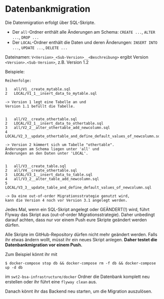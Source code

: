 # Datenbankmigration

Die Datenmigration erfolgt über SQL-Skripte. 

- Der `all`-Ordner enthält alle Änderungen am Schema:
  `CREATE ...`, `ALTER ...`, `DROP ...`
- Der `LOCAL`-Ordner enthält die Daten und deren Änderungen: `INSERT INTO ...`, `UPDATE ...`, `DELETE ...`


Dateinamen: `V<Version>_<Sub-Version>__<Beschreibung>` 
ergibt Version `<Version>.<Sub-Version>`, z.B. Version 1.2



Beispiele:

```
Reihenfolge:

1   all/V1__create_mytable.sql
2   LOCAL/V1_1__insert_data_to_mytable.sql

-> Version 1 legt eine Tabelle an und 
Version 1.1 befüllt die Tabelle.
  

1   all/V2__create_othertable.sql
2   LOCAL/V2_1__insert_data_to_othertable.sql
3   all/V2_2__alter_othertable_add_newcolumn.sql
4   LOCAL/V2_3__update_othertable_and_define_default_values_of_newcolumn.sql

-> Version 2 kümmert sich um Tabelle "othertable". 
Änderungen am Schema liegen unter 'all' und 
Änderungen an den Daten unter 'LOCAL'.
  

1   all/V3__create_table.sql
2   all/V4__create_othertable.sql
3   LOCAL/V3_1__insert_data_to_table.sql
4   all/V3_2__alter_table_add_newcolumn.sql
5   LOCAL/V3_3__update_table_and_define_default_values_of_newcolumn.sql

-> Da eine out-of-order Migrationsstrategie genutzt wird, 
kann die Version 4 noch vor Version 3.1 angelegt werden.
```

Jedes Mal, wenn ein SQL-Skript angelegt 
oder GEÄNDERT(!) wird, führt Flyway das Skript aus (out-of-order Migrationsstrategie). Daher unbedingt darauf achten, 
dass nur vor einem Push eure Skripte geändert werden dürfen. 

Alle Skripte im GitHub-Repository dürfen nicht mehr geändert werden. 
Falls ihr etwas ändern wollt, müsst ihr ein neues Skript anlegen. 
**Daher testet die Datenbankmigration vor einem Push.** 


Zum Beispiel könnt ihr mit 
```
$ docker-compose stop db && docker-compose rm -f db && docker-compose up -d db
```
im `swt2-bsa-infrastructure/docker` Ordner die Datenbank komplett neu erstellen oder 
ihr führt eine `flyway clean` aus.

Danach könnt ihr das Backend neu starten, um die Migration auszulösen.